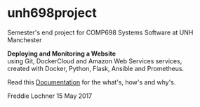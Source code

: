 # unh698project
Semester's end project for COMP698 Systems Software at UNH Manchester

**Deploying and Monitoring a Website**    
using Git, DockerCloud and Amazon Web Services services,    
created with Docker, Python, Flask, Ansible and Prometheus.

Read this [Documentation](DOCUMENTATION.md) for the what's, how's and why's.

Freddie Lochner
15 May 2017
